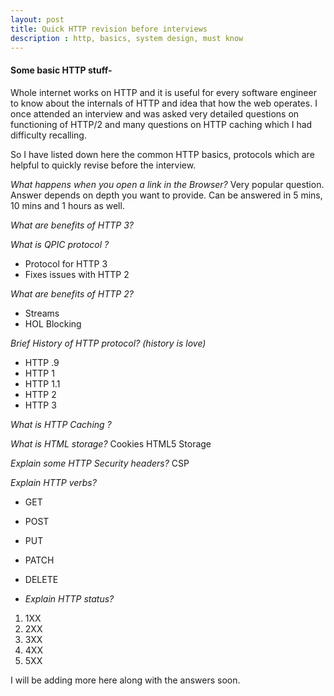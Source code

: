 ```yaml
---
layout: post
title: Quick HTTP revision before interviews
description : http, basics, system design, must know
---
```


#### Some basic HTTP stuff-
Whole internet works on HTTP and it is useful for every software engineer to know about the internals of HTTP and idea that how the web operates. I once attended an interview and was asked very detailed questions on functioning  of HTTP/2 and many questions on HTTP caching which I had difficulty recalling. 

So I have listed down here the common HTTP basics, protocols which are helpful to quickly revise before the interview. 

*What happens when you open a link in the Browser?*
Very popular question. Answer depends on depth you want to provide. Can be answered in 5 mins, 10 mins and 1 hours as well.

*What are benefits of HTTP 3?*

*What is QPIC protocol ?*
* Protocol for HTTP 3
* Fixes issues with HTTP 2

*What are benefits of HTTP 2?*
* Streams
* HOL Blocking

*Brief History of HTTP protocol? (history is love)*
* HTTP .9
* HTTP 1
* HTTP 1.1
* HTTP 2
* HTTP 3

*What is HTTP Caching ?*

*What is HTML storage?*
Cookies
HTML5 Storage

*Explain some HTTP Security headers?*
CSP

*Explain HTTP verbs?*
* GET
* POST
* PUT
* PATCH
* DELETE

* *Explain HTTP status?*
1. 1XX
2. 2XX
3. 3XX
4. 4XX
5. 5XX

I will be adding more here along with the answers soon.
